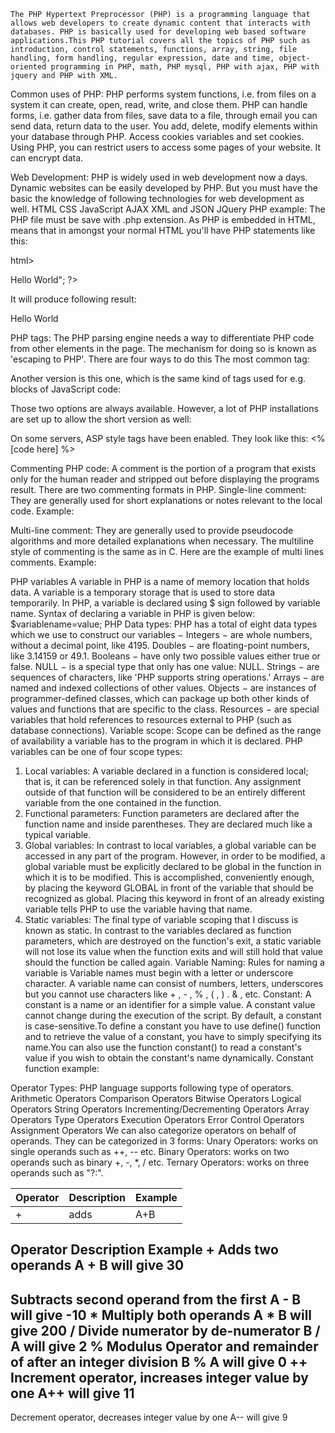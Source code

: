﻿	The PHP Hypertext Preprocessor (PHP) is a programming language that allows web developers to create dynamic content that interacts with databases. PHP is basically used for developing web based software applications.This PHP tutorial covers all the topics of PHP such as introduction, control statements, functions, array, string, file handling, form handling, regular expression, date and time, object-oriented programming in PHP, math, PHP mysql, PHP with ajax, PHP with jquery and PHP with XML.

Common uses of PHP:
PHP performs system functions, i.e. from files on a system it can create, open, read, write, and close them.
PHP can handle forms, i.e. gather data from files, save data to a file, through email you can send data, return data to the user.
You add, delete, modify elements within your database through PHP.
Access cookies variables and set cookies.
Using PHP, you can restrict users to access some pages of your website.
It can encrypt data.

Web Development:
	PHP is widely used in web development now a days. Dynamic websites can be easily developed by PHP. But you must have the basic the knowledge of following technologies for web development as well.
HTML 
CSS 
JavaScript 
AJAX 
XML and JSON 
JQuery 
PHP example:
	The PHP file must be save with .php extension. As PHP is embedded in HTML, means that in amongst your normal HTML you'll have PHP statements like this:

html>
   <head>
      <title></title>      
   </head>
   <body>
      <?php
         echo "<h1>Hello World</h1>";
      ?>
   </body>
</html>

It will produce following result:

Hello World

PHP tags:
	The PHP parsing engine needs a way to differentiate PHP code from other elements in the page. The mechanism for doing so is known as 'escaping to PHP'. There are four ways to do this
The most common tag:
<?php [code here] ?>
Another version is this one, which is the same kind of tags used for e.g. blocks of JavaScript code:
<script language=”php”> [code here] </script>
Those two options are always available. However, a lot of PHP installations are set up to allow the short version as well:
<? [code here] ?>
On some servers, ASP style tags have been enabled. They look like this:
<% [code here] %>

Commenting PHP code:
	A comment is the portion of a program that exists only for the human reader and stripped out before displaying the programs result. There are two commenting formats in PHP. 
Single-line comment:
	They are generally used for short explanations or notes relevant to the local code. 
 Example:
   <?
   # This is a comment, and
   # This is the second line of the comment
   // This is a comment too. Each style comments only
   ?>
Multi-line comment:
      They are generally used to provide pseudocode algorithms and more detailed explanations when necessary. The multiline style of commenting is the same as in C. Here are the example of multi lines comments.
Example:
	<?
   	/* This is a comment with multiline
      	Author : Mohammad Mohtashim
      	Purpose: Multiline Comments Demo
      	Subject: PHP
   	*/
      	?>

PHP variables
	A variable in PHP is a name of memory location that holds data. A variable is a temporary storage that is used to store data temporarily.
In PHP, a variable is declared using $ sign followed by variable name. 
Syntax of declaring a variable in PHP is given below:
    $variablename=value;
PHP Data types:
	PHP has a total of eight data types which we use to construct our variables −
Integers − are whole numbers, without a decimal point, like 4195.
Doubles − are floating-point numbers, like 3.14159 or 49.1.
Booleans − have only two possible values either true or false.
NULL − is a special type that only has one value: NULL.
Strings − are sequences of characters, like 'PHP supports string operations.'
Arrays − are named and indexed collections of other values.
Objects − are instances of programmer-defined classes, which can package up both other kinds of values and functions that are specific to the class.
Resources − are special variables that hold references to resources external to PHP (such as database connections).
Variable scope:
	Scope can be defined as the range of availability a variable has to the program in which it is declared. PHP variables can be one of four scope types:
1. Local variables:
	A variable declared in a function is considered local; that is, it can be referenced solely in that function. Any assignment outside of that function will be considered to be an entirely different variable from the one contained in the function.
2. Functional parameters:
	Function parameters are declared after the function name and inside parentheses. They are declared much like a typical variable.
3. Global variables:
	In contrast to local variables, a global variable can be accessed in any part of the program. However, in order to be modified, a global variable must be explicitly declared to be global in the function in which it is to be modified. This is accomplished, conveniently enough, by placing the keyword GLOBAL in front of the variable that should be recognized as global. Placing this keyword in front of an already existing variable tells PHP to use the variable having that name. 
4. Static variables:
	The final type of variable scoping that I discuss is known as static. In contrast to the variables declared as function parameters, which are destroyed on the function's exit, a static variable will not lose its value when the function exits and will still hold that value should the function be called again.
Variable Naming:
	Rules for naming a variable is 
Variable names must begin with a letter or underscore character.
A variable name can consist of numbers, letters, underscores but you cannot use characters like + , - , % , ( , ) . & , etc.
Constant:
	A constant is a name or an identifier for a simple value. A constant value cannot change during the execution of the script. By default, a constant is case-sensitive.To define a constant you have to use define() function and to retrieve the value of a constant, you have to simply specifying its name.You can also use the function constant() to read a constant's value if you wish to obtain the constant's name dynamically.
Constant function example:
<?php
   define("MINSIZE", 50);
   echo MINSIZE;
   echo constant("MINSIZE"); // same thing as the previous line
?>

Operator Types:
PHP language supports following type of operators.
Arithmetic Operators 
Comparison Operators 
Bitwise Operators 
Logical Operators 
String Operators 
Incrementing/Decrementing Operators 
Array Operators 
Type Operators 
Execution Operators 
Error Control Operators 
Assignment Operators 
We can also categorize operators on behalf of operands. They can be categorized in 3 forms:
Unary Operators: works on single operands such as ++, -- etc. 
Binary Operators: works on two operands such as binary +, -, *, / etc. 
Ternary Operators: works on three operands such as "?:". 

| Operator | Description | Example |
| ----------  |  ------------- |   --------- |
| +| adds |A+B|

Operator
Description
Example
+
Adds two operands
A + B will give 30
-
Subtracts second operand from the first
A - B will give -10
*
Multiply both operands
A * B will give 200
/
Divide numerator by de-numerator
B / A will give 2
%
Modulus Operator and remainder of after an integer division
B % A will give 0
++
Increment operator, increases integer value by one
A++ will give 11
--
Decrement operator, decreases integer value by one
A-- will give 9
















